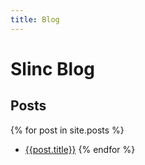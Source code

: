 ```yaml
---
title: Blog
---
```


# Slinc Blog

## Posts 

{% for post in site.posts %}
* [{{post.title}}]({{post.url}})
{% endfor %}